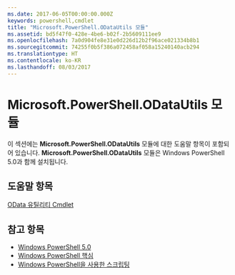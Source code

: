 ```yaml
---
ms.date: 2017-06-05T00:00:00.000Z
keywords: powershell,cmdlet
title: "Microsoft.PowerShell.ODataUtils 모듈"
ms.assetid: bd5f47f0-428e-4be6-b02f-2b5609111ee9
ms.openlocfilehash: 7a0d904fe8e31e0d226d12b2f96ace021334b8b1
ms.sourcegitcommit: 74255f0b5f386a072458af058a15240140acb294
ms.translationtype: HT
ms.contentlocale: ko-KR
ms.lasthandoff: 08/03/2017
---
```

# <a name="microsoftpowershellodatautils-module"></a>Microsoft.PowerShell.ODataUtils 모듈
이 섹션에는 **Microsoft.PowerShell.ODataUtils** 모듈에 대한 도움말 항목이 포함되어 있습니다. **Microsoft.PowerShell.ODataUtils** 모듈은 Windows PowerShell 5.0과 함께 설치됩니다.

## <a name="help-topics"></a>도움말 항목
[OData 유틸리티 Cmdlet](http://technet.microsoft.com/library/dn818506(v=wps.640).aspx)

## <a name="see-also"></a>참고 항목
- [Windows PowerShell 5.0](Windows-PowerShell-5.0.md)
- [Windows PowerShell 핵심](https://technet.microsoft.com/en-us/library/4b75f1e4-f327-48f3-92ab-bf5435094d41)
- [Windows PowerShell을 사용한 스크립팅](../../getting-started/fundamental/Scripting-with-Windows-PowerShell.md)

